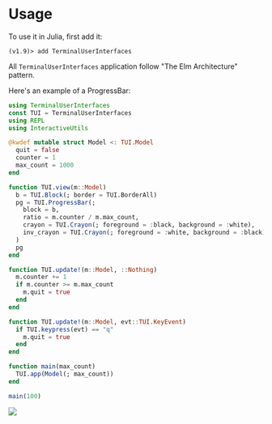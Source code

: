 # Usage

To use it in Julia, first add it:

```
(v1.9)> add TerminalUserInterfaces
```

All `TerminalUserInterfaces` application follow "The Elm Architecture" pattern.

Here's an example of a ProgressBar:

```julia
using TerminalUserInterfaces
const TUI = TerminalUserInterfaces
using REPL
using InteractiveUtils

@kwdef mutable struct Model <: TUI.Model
  quit = false
  counter = 1
  max_count = 1000
end

function TUI.view(m::Model)
  b = TUI.Block(; border = TUI.BorderAll)
  pg = TUI.ProgressBar(;
    block = b,
    ratio = m.counter / m.max_count,
    crayon = TUI.Crayon(; foreground = :black, background = :white),
    inv_crayon = TUI.Crayon(; foreground = :white, background = :black),
  )
  pg
end

function TUI.update!(m::Model, ::Nothing)
  m.counter += 1
  if m.counter >= m.max_count
    m.quit = true
  end
end

function TUI.update!(m::Model, evt::TUI.KeyEvent)
  if TUI.keypress(evt) == "q"
    m.quit = true
  end
end

function main(max_count)
  TUI.app(Model(; max_count))
end

main(100)
```

![](https://user-images.githubusercontent.com/1813121/273422166-fe14909f-61f3-4595-9006-1c32f64b5869.gif)
